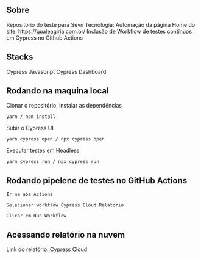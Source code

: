 ﻿## Sobre
Repositório do teste para Sevn Tecnologia: Automação da página Home do site: https://qualeagiria.com.br/ 
Inclusão de Workflow de testes contínuos em Cypress no Github Actions

## Stacks
Cypress
Javascript
Cypress Dashboard

## Rodando na maquina local
Clonar o repositório, instalar as dependências
```
yarn / npm install
```
Subir o Cypress UI
```
yarn cypress open / npx cypress open
```
Executar testes em Headless
```
yarn cypress run / npx cypress run
```
## Rodando pipelene de testes no GitHub Actions
```
Ir na aba Actions
```
```
Selecionar workflow Cypress Cloud Relatorio
```
```
Clicar em Run Workflow
```
## Acessando relatório na nuvem
Link do relatório: [Cypress Cloud](https://cloud.cypress.io/projects/pjgihb/runs/1/overview?roarHideRunsWithDiffGroupsAndTags=1
)
